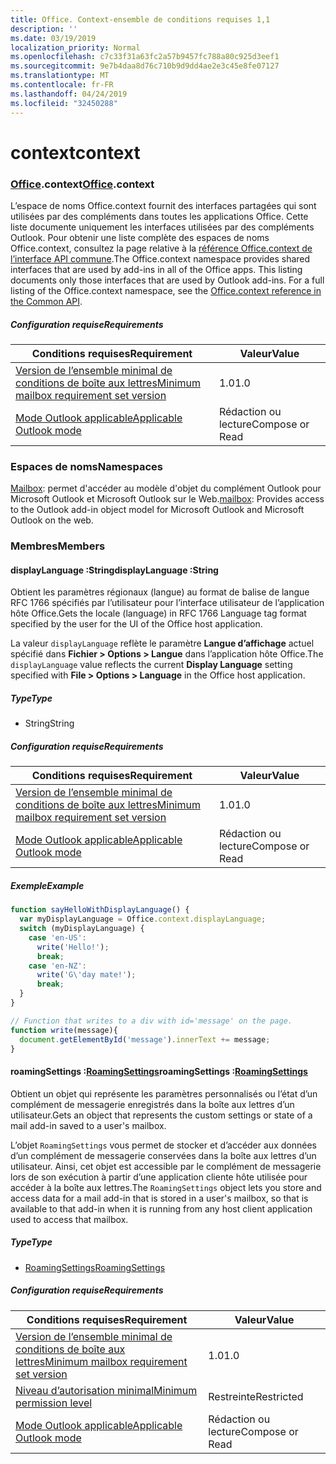 ```yaml
---
title: Office. Context-ensemble de conditions requises 1,1
description: ''
ms.date: 03/19/2019
localization_priority: Normal
ms.openlocfilehash: c7c33f31a63fc2a57b9457fc788a80c925d3eef1
ms.sourcegitcommit: 9e7b4daa8d76c710b9d9dd4ae2e3c45e8fe07127
ms.translationtype: MT
ms.contentlocale: fr-FR
ms.lasthandoff: 04/24/2019
ms.locfileid: "32450288"
---
```

# <a name="context"></a><span data-ttu-id="10e1c-102">context</span><span class="sxs-lookup"><span data-stu-id="10e1c-102">context</span></span>

### <a name="officeofficemdcontext"></a><span data-ttu-id="10e1c-103">[Office](Office.md).context</span><span class="sxs-lookup"><span data-stu-id="10e1c-103">[Office](Office.md).context</span></span>

<span data-ttu-id="10e1c-p101">L’espace de noms Office.context fournit des interfaces partagées qui sont utilisées par des compléments dans toutes les applications Office. Cette liste documente uniquement les interfaces utilisées par des compléments Outlook. Pour obtenir une liste complète des espaces de noms Office.context, consultez la page relative à la [référence Office.context de l’interface API commune](/javascript/api/office/office.context).</span><span class="sxs-lookup"><span data-stu-id="10e1c-p101">The Office.context namespace provides shared interfaces that are used by add-ins in all of the Office apps. This listing documents only those interfaces that are used by Outlook add-ins. For a full listing of the Office.context namespace, see the [Office.context reference in the Common API](/javascript/api/office/office.context).</span></span>


##### <a name="requirements"></a><span data-ttu-id="10e1c-106">Configuration requise</span><span class="sxs-lookup"><span data-stu-id="10e1c-106">Requirements</span></span>

|<span data-ttu-id="10e1c-107">Conditions requises</span><span class="sxs-lookup"><span data-stu-id="10e1c-107">Requirement</span></span>| <span data-ttu-id="10e1c-108">Valeur</span><span class="sxs-lookup"><span data-stu-id="10e1c-108">Value</span></span>|
|---|---|
|[<span data-ttu-id="10e1c-109">Version de l’ensemble minimal de conditions de boîte aux lettres</span><span class="sxs-lookup"><span data-stu-id="10e1c-109">Minimum mailbox requirement set version</span></span>](/office/dev/add-ins/reference/requirement-sets/outlook-api-requirement-sets)| <span data-ttu-id="10e1c-110">1.0</span><span class="sxs-lookup"><span data-stu-id="10e1c-110">1.0</span></span>|
|[<span data-ttu-id="10e1c-111">Mode Outlook applicable</span><span class="sxs-lookup"><span data-stu-id="10e1c-111">Applicable Outlook mode</span></span>](/outlook/add-ins/#extension-points)| <span data-ttu-id="10e1c-112">Rédaction ou lecture</span><span class="sxs-lookup"><span data-stu-id="10e1c-112">Compose or Read</span></span>|

### <a name="namespaces"></a><span data-ttu-id="10e1c-113">Espaces de noms</span><span class="sxs-lookup"><span data-stu-id="10e1c-113">Namespaces</span></span>

<span data-ttu-id="10e1c-114">[Mailbox](office.context.mailbox.md): permet d'accéder au modèle d'objet du complément Outlook pour Microsoft Outlook et Microsoft Outlook sur le Web.</span><span class="sxs-lookup"><span data-stu-id="10e1c-114">[mailbox](office.context.mailbox.md): Provides access to the Outlook add-in object model for Microsoft Outlook and Microsoft Outlook on the web.</span></span>

### <a name="members"></a><span data-ttu-id="10e1c-115">Membres</span><span class="sxs-lookup"><span data-stu-id="10e1c-115">Members</span></span>

####  <a name="displaylanguage-string"></a><span data-ttu-id="10e1c-116">displayLanguage :String</span><span class="sxs-lookup"><span data-stu-id="10e1c-116">displayLanguage :String</span></span>

<span data-ttu-id="10e1c-117">Obtient les paramètres régionaux (langue) au format de balise de langue RFC 1766 spécifiés par l’utilisateur pour l’interface utilisateur de l’application hôte Office.</span><span class="sxs-lookup"><span data-stu-id="10e1c-117">Gets the locale (language) in RFC 1766 Language tag format specified by the user for the UI of the Office host application.</span></span>

<span data-ttu-id="10e1c-118">La valeur `displayLanguage` reflète le paramètre **Langue d’affichage** actuel spécifié dans **Fichier > Options > Langue** dans l’application hôte Office.</span><span class="sxs-lookup"><span data-stu-id="10e1c-118">The `displayLanguage` value reflects the current **Display Language** setting specified with **File > Options > Language** in the Office host application.</span></span>

##### <a name="type"></a><span data-ttu-id="10e1c-119">Type</span><span class="sxs-lookup"><span data-stu-id="10e1c-119">Type</span></span>

*   <span data-ttu-id="10e1c-120">String</span><span class="sxs-lookup"><span data-stu-id="10e1c-120">String</span></span>

##### <a name="requirements"></a><span data-ttu-id="10e1c-121">Configuration requise</span><span class="sxs-lookup"><span data-stu-id="10e1c-121">Requirements</span></span>

|<span data-ttu-id="10e1c-122">Conditions requises</span><span class="sxs-lookup"><span data-stu-id="10e1c-122">Requirement</span></span>| <span data-ttu-id="10e1c-123">Valeur</span><span class="sxs-lookup"><span data-stu-id="10e1c-123">Value</span></span>|
|---|---|
|[<span data-ttu-id="10e1c-124">Version de l’ensemble minimal de conditions de boîte aux lettres</span><span class="sxs-lookup"><span data-stu-id="10e1c-124">Minimum mailbox requirement set version</span></span>](/office/dev/add-ins/reference/requirement-sets/outlook-api-requirement-sets)| <span data-ttu-id="10e1c-125">1.0</span><span class="sxs-lookup"><span data-stu-id="10e1c-125">1.0</span></span>|
|[<span data-ttu-id="10e1c-126">Mode Outlook applicable</span><span class="sxs-lookup"><span data-stu-id="10e1c-126">Applicable Outlook mode</span></span>](/outlook/add-ins/#extension-points)| <span data-ttu-id="10e1c-127">Rédaction ou lecture</span><span class="sxs-lookup"><span data-stu-id="10e1c-127">Compose or Read</span></span>|

##### <a name="example"></a><span data-ttu-id="10e1c-128">Exemple</span><span class="sxs-lookup"><span data-stu-id="10e1c-128">Example</span></span>

```javascript
function sayHelloWithDisplayLanguage() {
  var myDisplayLanguage = Office.context.displayLanguage;
  switch (myDisplayLanguage) {
    case 'en-US':
      write('Hello!');
      break;
    case 'en-NZ':
      write('G\'day mate!');
      break;
  }
}

// Function that writes to a div with id='message' on the page.
function write(message){
  document.getElementById('message').innerText += message;
}
```

####  <a name="roamingsettings-roamingsettingsjavascriptapioutlook11officeroamingsettings"></a><span data-ttu-id="10e1c-129">roamingSettings :[RoamingSettings](/javascript/api/outlook_1_1/office.RoamingSettings)</span><span class="sxs-lookup"><span data-stu-id="10e1c-129">roamingSettings :[RoamingSettings](/javascript/api/outlook_1_1/office.RoamingSettings)</span></span>

<span data-ttu-id="10e1c-130">Obtient un objet qui représente les paramètres personnalisés ou l’état d’un complément de messagerie enregistrés dans la boîte aux lettres d’un utilisateur.</span><span class="sxs-lookup"><span data-stu-id="10e1c-130">Gets an object that represents the custom settings or state of a mail add-in saved to a user's mailbox.</span></span>

<span data-ttu-id="10e1c-131">L’objet `RoamingSettings` vous permet de stocker et d’accéder aux données d’un complément de messagerie conservées dans la boîte aux lettres d’un utilisateur. Ainsi, cet objet est accessible par le complément de messagerie lors de son exécution à partir d’une application cliente hôte utilisée pour accéder à la boîte aux lettres.</span><span class="sxs-lookup"><span data-stu-id="10e1c-131">The `RoamingSettings` object lets you store and access data for a mail add-in that is stored in a user's mailbox, so that is available to that add-in when it is running from any host client application used to access that mailbox.</span></span>

##### <a name="type"></a><span data-ttu-id="10e1c-132">Type</span><span class="sxs-lookup"><span data-stu-id="10e1c-132">Type</span></span>

*   [<span data-ttu-id="10e1c-133">RoamingSettings</span><span class="sxs-lookup"><span data-stu-id="10e1c-133">RoamingSettings</span></span>](/javascript/api/outlook_1_1/office.RoamingSettings)

##### <a name="requirements"></a><span data-ttu-id="10e1c-134">Configuration requise</span><span class="sxs-lookup"><span data-stu-id="10e1c-134">Requirements</span></span>

|<span data-ttu-id="10e1c-135">Conditions requises</span><span class="sxs-lookup"><span data-stu-id="10e1c-135">Requirement</span></span>| <span data-ttu-id="10e1c-136">Valeur</span><span class="sxs-lookup"><span data-stu-id="10e1c-136">Value</span></span>|
|---|---|
|[<span data-ttu-id="10e1c-137">Version de l’ensemble minimal de conditions de boîte aux lettres</span><span class="sxs-lookup"><span data-stu-id="10e1c-137">Minimum mailbox requirement set version</span></span>](/office/dev/add-ins/reference/requirement-sets/outlook-api-requirement-sets)| <span data-ttu-id="10e1c-138">1.0</span><span class="sxs-lookup"><span data-stu-id="10e1c-138">1.0</span></span>|
|[<span data-ttu-id="10e1c-139">Niveau d’autorisation minimal</span><span class="sxs-lookup"><span data-stu-id="10e1c-139">Minimum permission level</span></span>](/outlook/add-ins/understanding-outlook-add-in-permissions)| <span data-ttu-id="10e1c-140">Restreinte</span><span class="sxs-lookup"><span data-stu-id="10e1c-140">Restricted</span></span>|
|[<span data-ttu-id="10e1c-141">Mode Outlook applicable</span><span class="sxs-lookup"><span data-stu-id="10e1c-141">Applicable Outlook mode</span></span>](/outlook/add-ins/#extension-points)| <span data-ttu-id="10e1c-142">Rédaction ou lecture</span><span class="sxs-lookup"><span data-stu-id="10e1c-142">Compose or Read</span></span>|

